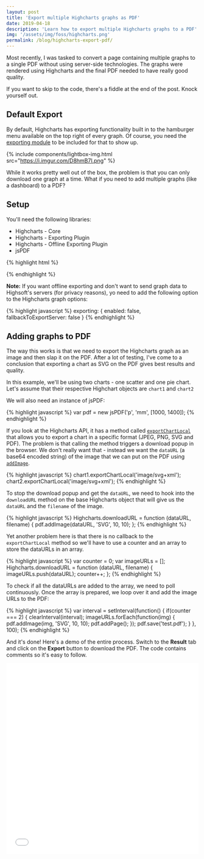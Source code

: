 ```yaml
---
layout: post
title: 'Export multiple Highcharts graphs as PDF'
date: 2019-04-18
description: 'Learn how to export multiple Highcharts graphs to a PDF'
img: '/assets/img/foss/highcharts.png'
permalink: /blog/highcharts-export-pdf/
---
```


Most recently, I was tasked to convert a page containing multiple graphs to a single PDF without using server-side technologies. The graphs were rendered using Highcharts and the final PDF needed to have really good quality.

If you want to skip to the code, there's a fiddle at the end of the post. Knock yourself out.

## Default Export

By default, Highcharts has exporting functionality built in to the hamburger menu available on the top right of every graph. Of course, you need the [exporting module](https://www.highcharts.com/docs/export-module/export-module-overview) to be included for that to show up.

{% include components/lightbox-img.html src="https://i.imgur.com/D8hmB7I.png" %}

While it works pretty well out of the box, the problem is that you can only download one graph at a time. What if you need to add multiple graphs (like a dashboard) to a PDF?

## Setup

You'll need the following libraries:

- Highcharts - Core
- Highcharts - Exporting Plugin
- Highcharts - Offline Exporting Plugin
- jsPDF

{% highlight html %}
<script src="https://code.highcharts.com/highcharts.js"></script>
<script src="https://code.highcharts.com/modules/exporting.js"></script>
<script src="https://code.highcharts.com/modules/offline-exporting.js"></script>
<script src="https://cdnjs.cloudflare.com/ajax/libs/jspdf/1.5.3/jspdf.min.js"></script>
{% endhighlight %}

**Note:** If you want offline exporting and don't want to send graph data to Highsoft's servers (for privacy reasons), yo need to add the following option to the Highcharts graph options:

{% highlight javascript %}
exporting: {
  enabled: false,
  fallbackToExportServer: false
}
{% endhighlight %}

## Adding graphs to PDF

The way this works is that we need to export the Highcharts graph as an image and then slap it on the PDF. After a lot of testing, I've come to a conclusion that exporting a chart as SVG on the PDF gives best results and quality.

In this example, we'll be using two charts - one scatter and one pie chart. Let's assume that their respective Highchart objects are `chart1` and `chart2`

We will also need an instance of jsPDF:

{% highlight javascript %}
var pdf = new jsPDF('p', 'mm', [1000, 1400]);
{% endhighlight %}

If you look at the Highcharts API, it has a method called [`exportChartLocal`](https://api.highcharts.com/class-reference/Highcharts.Chart#exportChartLocal) that allows you to export a chart in a specific format (JPEG, PNG, SVG and PDF). The problem is that calling the method triggers a download popup in the browser. We don't really want that - instead we want the `dataURL` (a base64 encoded string) of the image that we can put on the PDF using [`addImage`](http://raw.githack.com/MrRio/jsPDF/master/docs/module-addImage.html).

{% highlight javascript %}
chart1.exportChartLocal('image/svg+xml');
chart2.exportChartLocal('image/svg+xml');
{% endhighlight %}

To stop the download popup and get the `dataURL`, we need to hook into the `downloadURL` method on the base Highcharts object that will give us the `dataURL` and the `filename` of the image.

{% highlight javascript %}
Highcharts.downloadURL = function (dataURL, filename) {
  pdf.addImage(dataURL, 'SVG', 10, 10);
};
{% endhighlight %}

Yet another problem here is that there is no callback to the `exportChartLocal` method so we'll have to use a counter and an array to store the dataURLs in an array.

{% highlight javascript %}
var counter = 0;
var imageURLs = [];
Highcharts.downloadURL = function (dataURL, filename) {
  imageURLs.push(dataURL);
  counter++;
};
{% endhighlight %}

To check if all the dataURLs are added to the array, we need to poll continuously. Once the array is prepared, we loop over it and add the image URLs to the PDF:

{% highlight javascript %}
var interval = setInterval(function() {
  if(counter === 2) {
    clearInterval(interval);
    imageURLs.forEach(function(img) {
      pdf.addImage(img, 'SVG', 10, 10);
      pdf.addPage();
    });
    pdf.save('test.pdf');
  }
}, 100);
{% endhighlight %}

And it's done! Here's a demo of the entire process. Switch to the **Result** tab and click on the **Export** button to download the PDF. The code contains comments so it's easy to follow.

<iframe width="100%" height="500" src="//jsfiddle.net/katiaalamir/aku06o24/53/embedded/js,html,result/" allowfullscreen="allowfullscreen" allowpaymentrequest frameborder="0"></iframe>
